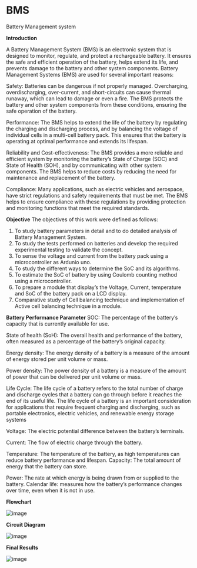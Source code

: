 # BMS
Battery Management system


**Introduction**

A Battery Management System (BMS) is an electronic system that is designed
to monitor, regulate, and protect a rechargeable battery. It ensures the safe and
efficient operation of the battery, helps extend its life, and prevents damage to the
battery and other system components. Battery Management Systems (BMS) are
used for several important reasons:

Safety: Batteries can be dangerous if not properly managed. Overcharging, overdischarging,
over-current, and short-circuits can cause thermal runaway, which can
lead to damage or even a fire. The BMS protects the battery and other system
components from these conditions, ensuring the safe operation of the battery.

Performance: The BMS helps to extend the life of the battery by regulating the
charging and discharging process, and by balancing the voltage of individual cells
in a multi-cell battery pack. This ensures that the battery is operating at optimal
performance and extends its lifespan.

Reliability and Cost-effectiveness: The BMS provides a more reliable and efficient
system by monitoring the battery’s State of Charge (SOC) and State of Health
(SOH), and by communicating with other system components. The BMS helps to
reduce costs by reducing the need for maintenance and replacement of the battery.

Compliance: Many applications, such as electric vehicles and aerospace, have
strict regulations and safety requirements that must be met. The BMS helps to
ensure compliance with these regulations by providing protection and monitoring
functions that meet the required standards.


**Objective**
The objectives of this work were defined as follows:
1. To study battery parameters in detail and to do detailed analysis of Battery
Management System.
2. To study the tests performed on batteries and develop the required experimental
testing to validate the concept.
3. To sense the voltage and current from the battery pack using a microcontroller
as Ardunio uno.
4. To study the different ways to determine the SoC and its algorithms.
5. To estimate the SoC of battery by using Coulomb counting method using a
microcontroller.
6. To prepare a module that display’s the Voltage, Current, temperature and
SoC of the battery pack on a LCD display.
7. Comparative study of Cell balancing technique and implementation of Active
cell balancing technique in a module.

**Battery Performance Parameter**
SOC: The percentage of the battery’s capacity that is currently available for use.

State of health (SoH): The overall health and performance of the battery, often
measured as a percentage of the battery’s original capacity.

Energy density: The energy density of a battery is a measure of the amount of
energy stored per unit volume or mass.

Power density: The power density of a battery is a measure of the amount of
power that can be delivered per unit volume or mass.

Life Cycle: The life cycle of a battery refers to the total number of charge and
discharge cycles that a battery can go through before it reaches the end of its useful
life. The life cycle of a battery is an important consideration for applications that
require frequent charging and discharging, such as portable electronics, electric
vehicles, and renewable energy storage systems

Voltage: The electric potential difference between the battery’s terminals.

Current: The flow of electric charge through the battery.

Temperature: The temperature of the battery, as high temperatures can reduce
battery performance and lifespan. Capacity: The total amount of energy that the
battery can store.

Power: The rate at which energy is being drawn from or supplied to the battery.
Calendar life: measures how the battery’s performance changes over time, even
when it is not in use.

**Flowchart**


![image](https://github.com/atharvard/BMS/assets/98876069/1e1b7009-9b7f-4232-8ca5-22fb4e8a8f88)

**Circuit Diagram**


![image](https://github.com/atharvard/BMS/assets/98876069/b9bc0fda-f19d-4f9f-95fa-43e270adf047)

**Final Results**


![image](https://github.com/atharvard/BMS/assets/98876069/aafedb1d-fdd6-4793-9676-a24abac7efc1)


